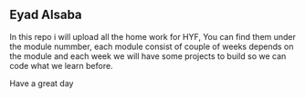 ## Eyad Alsaba 
In this repo i will upload all the home work for HYF, You can find them under the module nummber, each module consist of couple of weeks depends on the module and each week we will have some projects to build so we can code what we learn before. 

Have a great day 